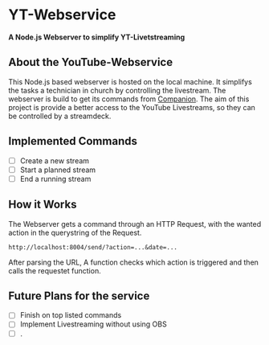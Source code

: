 # YT-Webservice
**A Node.js Webserver to simplify YT-Livetstreaming**

## About the YouTube-Webservice

This Node.js based webserver is hosted on the local machine. It simplifys the tasks a technician in church by controlling the livestream. The webserver is build to get its commands from [Companion](https://github.com/bitfocus/companion). The aim of this project is provide a better access to the YouTube Livestreams, so they can be controlled by a streamdeck.

## Implemented Commands

-   [ ] Create a new stream
-   [ ] Start a planned stream
-   [ ] End a running stream

## How it Works

The Webserver gets a command through an HTTP Request, with the wanted action in the querystring of the Request.
```
http://localhost:8004/send/?action=...&date=...
```
After parsing the URL, A function checks which action is triggered and then calls the requestet function.

## Future Plans for the service

-   [ ] Finish on top listed commands
-   [ ] Implement Livestreaming without using OBS
-   [ ] .
